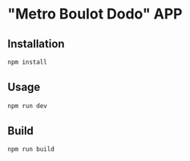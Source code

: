 # "Metro Boulot Dodo" APP

## Installation

```bash
npm install
```

## Usage

```bash
npm run dev
```

## Build

```bash
npm run build
```
